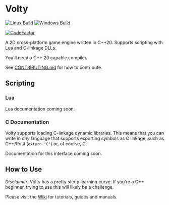 # Volty

[![Linux Build](https://github.com/lionkor/Volty/actions/workflows/cmake-linux.yml/badge.svg)](https://github.com/lionkor/Volty/actions/workflows/cmake-linux.yml)
[![Windows Build](https://github.com/lionkor/Volty/actions/workflows/cmake-windows.yml/badge.svg)](https://github.com/lionkor/Volty/actions/workflows/cmake-windows.yml)

[![CodeFactor](https://www.codefactor.io/repository/github/lionkor/Volty/badge)](https://www.codefactor.io/repository/github/lionkor/Volty)

A 2D cross-platform game engine written in C++20. Supports scripting with Lua and C-linkage DLLs.

You'll need a C++ 20 capable compiler.

See [CONTRIBUTING.md](https://github.com/lionkor/Volty/blob/master/CONTRIBUTING.md) for how to contribute.

## Scripting

### Lua

Lua documentation coming soon.

### C Documentation

Volty supports loading C-linkage dynamic libraries. This means that you can write in *any*
language that supports exporting symbols as C linkage, such as C++/Rust (`extern "C"`) or,
of course, C.

Documentation for this interface coming soon.

## How to Use

*Disclaimer:* Volty has a pretty steep learning curve. If you're a C++ beginner, trying to use this will likely be a challenge.

Please visit the [Wiki](https://github.com/lionkor/Volty/wiki) for tutorials, guides and manuals.
